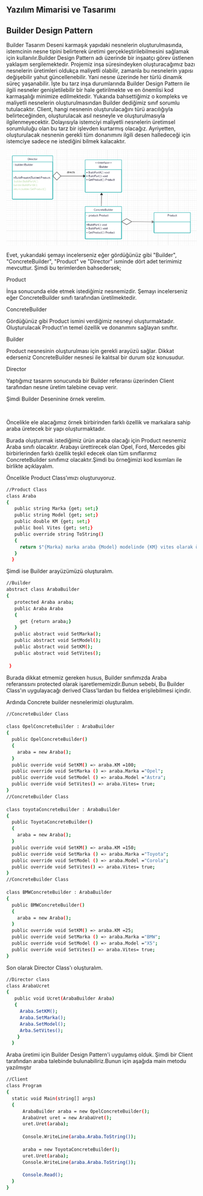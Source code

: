 ## Yazılım Mimarisi ve Tasarımı


## Builder Design Pattern


Builder Tasarım Deseni karmaşık yapıdaki nesnelerin oluşturulmasında, istemcinin nesne tipini belirterek üretimi gerçekleştirilebilmesini sağlamak için kullanılır.Builder Design Pattern adı üzerinde bir inşaatçı görev üstlenen yaklaşım sergilemektedir. Projemiz inşa süresindeyken oluşturacağımız bazı nesnelerin üretimleri oldukça maliyetli olabilir, zamanla bu nesnelerin yapısı değişebilir yahut güncellenebilir. Yani nesne üzerinde her türlü dinamik süreç yaşanabilir. İşte bu tarz inşa durumlarında Builder Design Pattern ile ilgili nesneler genişletilebilir bir hale getirilmekte ve en önemlisi kod karmaşalığı minimize edilmektedir.
Yukarıda bahsettiğimiz o kompleks ve maliyetli nesnelerin oluşturulmasından Builder dediğimiz sınıf sorumlu tutulacaktır. Client, hangi nesnenin oluşturulacağını türü aracılığıyla belirteceğinden, oluşturulacak asıl nesneyle ve oluşturulmasıyla ilgilenmeyecektir. Dolayısıyla istemciyi maliyetli nesnelerin üretimsel sorumluluğu olan bu tarz bir işlevden kurtarmış olacağız. Ayriyetten, oluşturulacak nesnenin gerekli tüm donanımını ilgili desen halledeceği için istemciye sadece ne istediğini bilmek kalacaktır.

![](https://github.com/RukiyeSahin/yazilim-mimarisi-ve-tasarimi-2/blob/master/Builder.png)

Evet, yukarıdaki şemayı incelerseniz eğer gördüğünüz gibi "Builder", "ConcreteBuilder", "Product" ve "Director" isminde dört adet terimimiz mevcuttur. Şimdi bu terimlerden bahsedersek;

Product

İnşa sonucunda elde etmek istediğimiz nesnemizdir. Şemayı incelerseniz eğer ConcreteBuilder sınıfı tarafından üretilmektedir.

ConcreteBuilder

Gördüğünüz gibi Product ismini verdiğimiz nesneyi oluşturmaktadır. Oluşturulacak Product’ın temel özellik ve donanımını sağlayan sınıftır.

Builder

Product nesnesinin oluşturulması için gerekli arayüzü sağlar. Dikkat ederseniz ConcreteBuilder nesnesi ile kalıtsal bir durum söz konusudur.

Director

Yaptığımız tasarım sonucunda bir Builder referansı üzerinden Client tarafından nesne üretim talebine cevap verir.

Şimdi Builder Deseninine örnek verelim.

![]()

Öncelikle ele alacağımız örnek birbirinden farklı özellik ve markalara sahip araba üretecek bir yapı oluşturmaktadır.

Burada oluşturmak istediğimiz ürün araba olacağı için Product nesnemiz Araba sınıfı olacaktır. Arabayı ürettirecek olan Opel, Ford, Mercedes  gibi birbirlerinden farklı özellik teşkil edecek olan tüm sınıflarımız ConcreteBuilder sınıfımız olacaktır.Şimdi bu örneğimizi kod kısımları ile birlikte açıklayalım.

Öncelikle Product Class’ımızı oluşturuyoruz.

```sh
//Product Class
class Araba
{
   public string Marka {get; set;}
   public string Model {get; set;}
   public double KM {get; set;}
   public bool Vites {get; set;}
   public override string ToString()
   {
     return $"{Marka} marka araba {Model} modelinde {KM} vites olarak üretilmiştir.";
   }
  }
   ```

Şimdi ise Builder arayüzümüzü oluşturalım.

```sh
//Builder
abstract class ArabaBuilder
{
   protected Araba araba;
   public Araba Araba 
   {
     get {return araba;}
   }
   public abstract void SetMarka();
   public abstract void SetModel();
   public abstract void SetKM();
   public abstract void SetVites();
   
 }
 ```
 
Burada dikkat etmemiz gereken husus, Builder sınıfımızda Araba referanssını protected olarak işaretlememizdir.Bunun sebebi, Bu Builder Class'ın uygulayacağı derived Class'lardan bu fieldea erişilebilmesi içindir.
 
Ardında Concrete builder nesnelerimizi oluşturalım.

```sh
//ConcreteBuilder Class

class OpelConcreteBuilder : ArabaBuilder
{
  public OpelConcreteBuilder()
  {
    araba = new Araba();
  }
  public override void SetKM() => araba.KM =100;
  public override void SetMarka () => araba.Marka ="Opel";
  public override void SetModel () => araba.Model ="Astra";
  public override void SetVites() => araba.Vites= true;
}
//ConcreteBuilder Class

class toyotaConcreteBuilder : ArabaBuilder
{
  public ToyotaConcreteBuilder()
  {
    araba = new Araba();
  }
  public override void SetKM() => araba.KM =150;
  public override void SetMarka () => araba.Marka ="Toyota";
  public override void SetModel () => araba.Model ="Corola";
  public override void SetVites() => araba.Vites= true;
}
//ConcreteBuilder Class

class BMWConcreteBuilder : ArabaBuilder
{
  public BMWConcreteBuilder()
  {
    araba = new Araba();
  }
  public override void SetKM() => araba.KM =25;
  public override void SetMarka () => araba.Marka ="BMW";
  public override void SetModel () => araba.Model ="X5";
  public override void SetVites() => araba.Vites= true;
}
```
Son olarak Director Class'ı oluşturalım.

```sh
//Director class
class ArabaUcret
{ 
   public void Ucret(ArabaBuilder Araba)
   { 
     Araba.SetKM();
     Araba.SetMarka();
     Araba.SetModel();
     Arba.SetVites();
    }
  }
  ```
  Araba üretimi için Builder Design Pattern'i uygulamış olduk. Şimdi bir Client tarafından araba talebinde bulunabiliriz.Bunun için aşağıda main metodu yazılmıştır
  
  ```sh
  //Client
  class Program
{
    static void Main(string[] args)
    {
        ArabaBuilder araba = new OpelConcreteBuilder();
        ArabaUret uret = new ArabaUret();
        uret.Uret(araba);
 
        Console.WriteLine(araba.Araba.ToString());
 
        araba = new ToyotaConcreteBuilder();
        uret.Uret(araba);
        Console.WriteLine(araba.Araba.ToString());
 
        Console.Read();
    }
}
```
